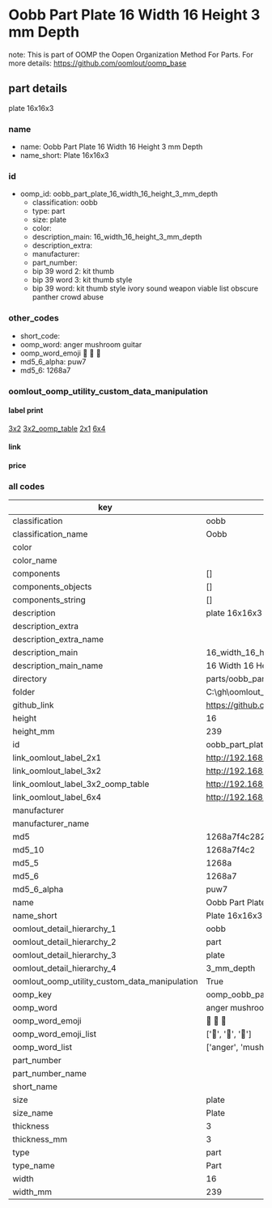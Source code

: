 # Oobb Part Plate 16 Width 16 Height 3 mm Depth  

note: This is part of OOMP the Oopen Organization Method For Parts. For more details: https://github.com/oomlout/oomp_base

##  part details
  



plate 16x16x3



### name
* name: Oobb Part Plate 16 Width 16 Height 3 mm Depth
* name_short: Plate 16x16x3 
### id
* oomp_id: oobb_part_plate_16_width_16_height_3_mm_depth
  * classification: oobb
  * type: part
  * size: plate
  * color: 
  * description_main: 16_width_16_height_3_mm_depth
  * description_extra: 
  * manufacturer: 
  * part_number: 
  * bip 39 word 2: kit thumb
  * bip 39 word 3: kit thumb style
  * bip 39 word: kit thumb style ivory sound weapon viable list obscure panther crowd abuse

### other_codes
* short_code: 
* oomp_word: anger mushroom guitar
* oomp_word_emoji :anger: :mushroom: :guitar:
* md5_6_alpha: puw7
* md5_6: 1268a7






### oomlout_oomp_utility_custom_data_manipulation
#### label print
[3x2](http://192.168.1.245:1112/?label=oomp%20puw7)
[3x2_oomp_table](http://192.168.1.108:1112/?label=oomp%20puw7)
[2x1](http://192.168.1.242:1112/?label=oomp%20puw7)
[6x4](http://192.168.1.55:1112/?label=oomp%20puw7)    

#### link

                              

#### price







### all codes 
| key | value |  
| --- | --- |  
| classification | oobb |  
| classification_name | Oobb |  
| color |  |  
| color_name |  |  
| components | [] |  
| components_objects | [] |  
| components_string | [] |  
| description | plate 16x16x3 |  
| description_extra |  |  
| description_extra_name |  |  
| description_main | 16_width_16_height_3_mm_depth |  
| description_main_name | 16 Width 16 Height 3 mm Depth |  
| directory | parts/oobb_part_plate_16_width_16_height_3_mm_depth |  
| folder | C:\gh\oomlout_oobb_version_4_generated_parts\things\oobb_part_plate_16_width_16_height_3_mm_depth |  
| github_link | https://github.com/oomlout/oomlout_oomp_part_src/tree/main/parts/oobb_part_plate_16_width_16_height_3_mm_depth |  
| height | 16 |  
| height_mm | 239 |  
| id | oobb_part_plate_16_width_16_height_3_mm_depth |  
| link_oomlout_label_2x1 | http://192.168.1.242:1112/?label=oomp%20puw7 |  
| link_oomlout_label_3x2 | http://192.168.1.245:1112/?label=oomp%20puw7 |  
| link_oomlout_label_3x2_oomp_table | http://192.168.1.108:1112/?label=oomp%20puw7 |  
| link_oomlout_label_6x4 | http://192.168.1.55:1112/?label=oomp%20puw7 |  
| manufacturer |  |  
| manufacturer_name |  |  
| md5 | 1268a7f4c2827e6be167e76fafb85bd7 |  
| md5_10 | 1268a7f4c2 |  
| md5_5 | 1268a |  
| md5_6 | 1268a7 |  
| md5_6_alpha | puw7 |  
| name | Oobb Part Plate 16 Width 16 Height 3 mm Depth |  
| name_short | Plate 16x16x3  |  
| oomlout_detail_hierarchy_1 | oobb |  
| oomlout_detail_hierarchy_2 | part |  
| oomlout_detail_hierarchy_3 | plate |  
| oomlout_detail_hierarchy_4 | 3_mm_depth |  
| oomlout_oomp_utility_custom_data_manipulation | True |  
| oomp_key | oomp_oobb_part_plate_16_width_16_height_3_mm_depth |  
| oomp_word | anger mushroom guitar |  
| oomp_word_emoji | :anger: :mushroom: :guitar: |  
| oomp_word_emoji_list | [':anger:', ':mushroom:', ':guitar:'] |  
| oomp_word_list | ['anger', 'mushroom', 'guitar'] |  
| part_number |  |  
| part_number_name |  |  
| short_name |  |  
| size | plate |  
| size_name | Plate |  
| thickness | 3 |  
| thickness_mm | 3 |  
| type | part |  
| type_name | Part |  
| width | 16 |  
| width_mm | 239 |  
